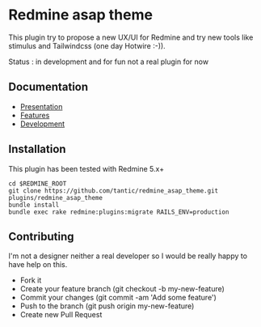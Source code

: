 # Redmine asap theme

This plugin try to propose a new UX/UI for Redmine and try new tools like stimulus and Tailwindcss (one day Hotwire :-)).

Status : in development and for fun not a real plugin for now

## Documentation

* [Presentation](doc/presentation.md)
* [Features](doc/features.md)
* [Development](doc/development.md)

## Installation

This plugin has been tested with Redmine 5.x+

```
cd $REDMINE_ROOT
git clone https://github.com/tantic/redmine_asap_theme.git plugins/redmine_asap_theme
bundle install
bundle exec rake redmine:plugins:migrate RAILS_ENV=production
```

## Contributing

I'm not a designer neither a real developer so I would be really happy to have help on this.

* Fork it
* Create your feature branch (git checkout -b my-new-feature)
* Commit your changes (git commit -am 'Add some feature')
* Push to the branch (git push origin my-new-feature)
* Create new Pull Request